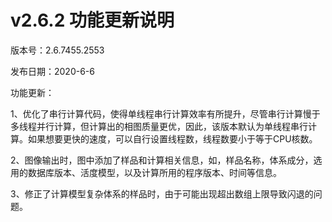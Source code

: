 # v2.6.2 功能更新说明
版本号：2.6.7455.2553

发布日期：2020-6-6

功能更新：

1、优化了串行计算代码，使得单线程串行计算效率有所提升，尽管串行计算慢于多线程并行计算，但计算出的相图质量更优，因此，该版本默认为单线程串行计算。如果想要更快的速度，可以自行设置线程数，线程数要小于等于CPU核数。

2、图像输出时，图中添加了样品和计算相关信息，如，样品名称，体系成分，选用的数据库版本、活度模型，以及计算所用的程序版本、时间等信息。

3、修正了计算模型复杂体系的样品时，由于可能出现超出数组上限导致闪退的问题。
